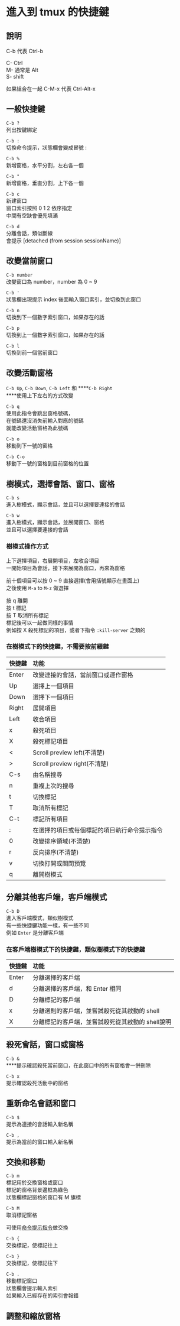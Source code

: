 # 進入到 tmux 的快捷鍵

## 說明

C-b 代表 Ctrl-b

C- Ctrl  
M- 通常是 Alt  
S- shift

如果組合在一起 C-M-x 代表 Ctrl-Alt-x

## 一般快捷鍵

`C-b ?`  
列出按鍵綁定

`C-b :`  
切換命令提示，狀態欄會變成冒號 :

`C-b %`  
新增窗格，水平分割，左右各一個

`C-b "`  
新增窗格，垂直分割，上下各一個

`C-b c`  
新建窗口  
窗口索引按照 0 1 2 依序指定  
中間有空缺會優先填滿

`C-b d`  
分離會話，類似斷線  
會提示 \[detached \(from session sessionName\)\]

## 改變當前窗口

`C-b number`  
改變窗口為 number，number 為 0 ~ 9

`C-b '`  
狀態欄出現提示 index 後面輸入窗口索引，並切換到此窗口

`C-b n`  
切換到下一個數字索引窗口，如果存在的話

`C-b p`  
切換到上一個數字索引窗口，如果存在的話

`C-b l`  
切換到前一個當前窗口

## **改變活動窗格**

`C-b Up`, `C-b Down`, `C-b Left` 和 ****`C-b Right`  
****使用上下左右的方式改變

`C-b q`  
使用此指令會跳出窗格號碼，  
在號碼還沒消失前輸入對應的號碼  
就能改變活動窗格為此號碼

`C-b o`  
移動到下一號的窗格

`C-b C-o`  
移動下一號的窗格到目前窗格的位置

## 樹模式，選擇會話、窗口、窗格

`C-b s`  
進入樹模式，顯示會話，並且可以選擇要連接的會話

`C-b w`  
進入樹模式，顯示會話，並展開窗口、窗格  
並且可以選擇要連接的會話

### 樹模式操作方式

上下選擇項目，右展開項目，左收合項目  
一開始項目為會話，接下來展開為窗口，再來為窗格

前十個項目可以按 0 ~ 9 直接選擇\(會用括號顯示在畫面上\)  
之後使用 `M-a` to `M-z` 做選擇

按 q 離開  
按 t 標記  
按 T 取消所有標記  
標記後可以一起做同樣的事情  
例如按 X 殺死標記的項目，或者下指令 `:kill-server` 之類的

### 在樹模式下的快捷鍵，不需要按前綴鍵

| 快捷鍵 | 功能 |
| :--- | :--- |
| Enter | 改變連接的會話，當前窗口或運作窗格 |
| Up | 選擇上一個項目 |
| Down | 選擇下一個項目 |
| Right | 展開項目 |
| Left | 收合項目 |
| x | 殺死項目 |
| X | 殺死標記項目 |
| &lt; | Scroll preview left\(不清楚\) |
| &gt; | Scroll preview right\(不清楚\) |
| C-s | 由名稱搜尋 |
| n | 重複上次的搜尋 |
| t | 切換標記 |
| T | 取消所有標記 |
| C-t | 標記所有項目 |
| : | 在選擇的項目或每個標記的項目執行命令提示指令 |
| 0 | 改變排序領域\(不清楚\) |
| r | 反向排序\(不清楚\) |
| v | 切換打開或關閉預覽 |
| q | 離開樹模式 |

## 分離其他客戶端，客戶端模式

`C-b D`  
進入客戶端模式，類似樹模式  
有一些快捷鍵功能一樣，有一些不同  
例如 `Enter` 是分離客戶端

### 在客戶端樹模式下的快捷鍵，類似樹模式下的快捷鍵

| 快捷鍵 | 功能 |
| :--- | :--- |
| Enter | 分離選擇的客戶端 |
| d | 分離選擇的客戶端，和 Enter 相同 |
| D | 分離標記的客戶端 |
| x | 分離選則的客戶端，並嘗試殺死從其啟動的 shell |
| X | 分離標記的客戶端，並嘗試殺死從其啟動的 shell說明 |

## **殺死會話，窗口或窗格**

`C-b &`  
****提示確認殺死當前窗口，在此窗口中的所有窗格會一併刪除

`C-b x`  
提示確認殺死活動中的窗格

## 重新命名會話和窗口

`C-b $`  
提示為連接的會話輸入新名稱

`C-b ,`  
提示為當前的窗口輸入新名稱

## 交換和移動

`C-b m`  
標記用於交換窗格或窗口  
標記的窗格背景邊框為綠色  
狀態欄標記窗格的窗口有 M 旗標

`C-b M`  
取消標記窗格

可使用[命令提示指令](ming-ling-ti-shi-zhi-ling.md#jiao-huan-he-yi-dong)做交換

`C-b {`  
交換標記，使標記往上

`C-b }`  
交換標記，使標記往下

`C-b .`  
移動標記窗口  
狀態欄會提示輸入索引  
如果輸入已經存在的索引會報錯

## 調整和縮放窗格

